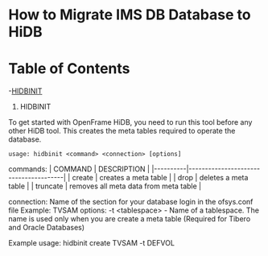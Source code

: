 # How to Migrate IMS DB Database to HiDB

# Table of Contents

-[HIDBINIT](#1.-hidbinit)

1. HIDBINIT

To get started with OpenFrame HiDB, you need to run this tool before any other HiDB tool. This creates the 	meta tables required to operate the database.
	
```usage: hidbinit <command> <connection> [options]```
	
commands: 
| COMMAND  | DESCRIPTION                           |
|----------|---------------------------------------|
| create   | creates a meta table                  |
| drop     | deletes a meta table                  |
| truncate | removes all meta data from meta table |

connection:
	Name of the section for your database login in the 	ofsys.conf file
			Example: TVSAM
options:
	-t \<tablespace\> - Name of a tablespace. The name is used only when you are create a meta table (Required for Tibero and Oracle Databases)
	
Example usage: hidbinit create TVSAM -t DEFVOL
